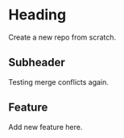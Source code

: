 # Heading
Create a new repo from scratch.

## Subheader
Testing merge conflicts again.

## Feature
Add new feature here.